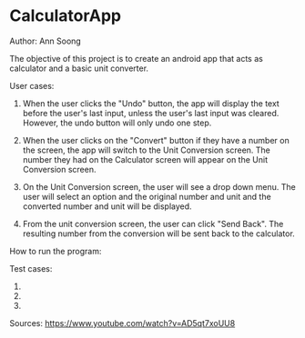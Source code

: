 # CalculatorApp

Author: Ann Soong

The objective of this project is to create an android app that acts as calculator and a basic unit
converter.



User cases:

1. When the user clicks the "Undo" button, the app will display the text before the user's last
    input, unless the user's last input was cleared. However, the undo button will only undo one
    step.

2. When the user clicks on the "Convert" button if they have a number on the screen, the app will
    switch to the Unit Conversion screen. The number they had on the Calculator screen will appear
    on the Unit Conversion screen.

3. On the Unit Conversion screen, the user will see a drop down menu. The user will select an option
    and the original number and unit and the converted number and unit will be displayed.

4. From the unit conversion screen, the user can click "Send Back". The resulting number from the
    conversion will be sent back to the calculator.



How to run the program:



Test cases:

1.

2.

3.

Sources:
https://www.youtube.com/watch?v=AD5qt7xoUU8
